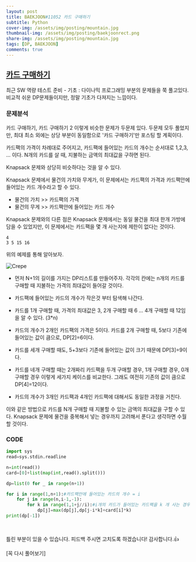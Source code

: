 ```yaml
---
layout: post
title: BAEKJOON#11052 카드 구매하기
subtitle: Python
cover-img: /assets/img/posting/mountain.jpg
thumbnail-img: /assets/img/posting/baekjoonrect.png
share-img: /assets/img/posting/mountain.jpg
tags: [DP, BAEKJOON]
comments: true
---
```


## [카드 구매하기](https://www.acmicpc.net/problem/11052)

최근 SW 역량 테스트 준비 - 기초 : 다이나믹 프로그래밍 부분의 문제들을 쭉 풀고있다.
비교적 쉬운 DP문제들이지만, 정말 기초가 다져지는 느낌이다.

### 문제분석

카드 구매하기, 카드 구매하기 2 이렇게 비슷한 문제가 두문제 있다. 두문제 모두 풀었지만, 최대 최소 외에는 상당 부분이 동일함으로 '카드 구매하기'만 포스팅 할 계획이다.

카드팩의 가격이 차례대로 주어지고, 카드팩에 들어있는 카드의 개수는 순서대로 1,2,3, ... 이다.
N개의 카드를 살 때, 지불하는 금액의 최대값을 구하면 된다.

Knapsack 문제와 상당히 비슷하다는 것을 알 수 있다.

Knapsack 문제에서 물건의 가치와 무게가, 이 문제에서는 카드팩의 가격과 카드팩안에 들어있는 카드 개수라고 할 수 있다.

- 물건의 가치 >> 카드팩의 가격
- 물건의 무게 >> 카드팩안에 들어있는 카드 개수

Knapsack 문제와의 다른 점은 Knapsack 문제에서는 동일 물건을 최대 한개 가방에 담을 수 있었지만, 이 문제에서는 카드팩을 몇 개 사는지에 제한이 없다는 것이다.

```
4
3 5 15 16
```

위의 예제를 통해 알아보자.

![Crepe](https://i.imgur.com/eKy6Mkb.jpg)

- 먼저 N+1의 길이를 가지는 DP리스트를 만들어주자. 각각의 칸에는 n개의 카드를 구매할 때 지불하는 가격의 최대값이 들어갈 것이다.
- 카드팩에 들어있는 카드의 개수가 작은것 부터 탐색해 나간다.

- 카드를 1개 구매할 때, 가격의 최대값은 3, 2개 구매할 때 6 ... 4개 구매할 때 12임을 알 수 있다. (3\*n)

- 카드의 개수가 2개인 카드팩의 가격은 5이다. 카드를 2개 구매할 때, 5보다 기존에 들어있는 값이 큼으로, DP[2]=6이다.
- 카드를 세개 구매할 때도, 5+3보다 기존에 들어있는 값이 크기 때문에 DP[3]=9이다.
- 카드를 네개 구매할 때는 2개짜리 카드팩을 두개 구매할 경우, 1개 구매할 경우, 0개 구매할 경우 이렇게 세가지 케이스를 비교한다. 그래도 여전히 기존의 값이 큼으로 DP[4]=12이다.

- 카드의 개수가 3개인 카드팩과 4개인 카드팩에 대해서도 동일한 과정을 거친다.

이와 같은 방법으로 카드를 N개 구매할 때 지불할 수 있는 금액의 최대값을 구할 수 있다.
Knapsack 문제에 물건을 중복해서 넣는 경우까지 고려해서 푼다고 생각하면 수월할 것이다.

### CODE

```python
import sys
read=sys.stdin.readline

n=int(read())
card=[0]+list(map(int,read().split()))

dp=list(0 for _ in range(n+1))

for i in range(1,n+1):#카드팩안에 들어있는 카드의 개수 = i
    for j in range(n,i-1,-1):
        for k in range(1,1+j//i):#i개의 카드가 들어있는 카드팩을 k 개 사는 경우
            dp[j]=max(dp[j],dp[j-i*k]+card[i]*k)
print(dp[-1])
```

<br>

틀린 부분이 있을 수 있습니다. 피드백 주시면 고치도록 하겠습니다!
감사합니다.👍

[꼭 다시 풀어보기]
<br>
<br>
